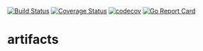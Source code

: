 [![Build Status](https://travis-ci.org/mendersoftware/artifacts.svg?branch=master)](https://travis-ci.org/mendersoftware/artifacts)
[![Coverage Status](https://coveralls.io/repos/github/mendersoftware/artifacts/badge.svg?t=xZ0vYT)](https://coveralls.io/github/mendersoftware/artifacts)
[![codecov](https://codecov.io/gh/mendersoftware/artifacts/branch/master/graph/badge.svg)](https://codecov.io/gh/mendersoftware/artifacts)
[![Go Report Card](https://goreportcard.com/badge/github.com/mendersoftware/artifacts)](https://goreportcard.com/report/github.com/mendersoftware/artifacts)

# artifacts
